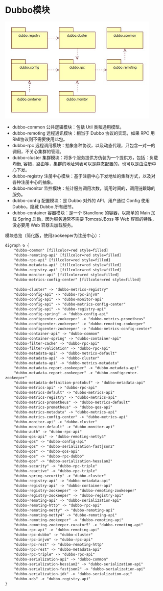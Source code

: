 # Dubbo模块
![dubbo-modules.jpg](../images/dubbo-modules.jpg)
* dubbo-common 公共逻辑模块：包括 Util 类和通用模型。
* dubbo-remoting 远程通讯模块：相当于 Dubbo 协议的实现，如果 RPC 用 RMI协议则不需要使用此包。
* dubbo-rpc 远程调用模块：抽象各种协议，以及动态代理，只包含一对一的调用，不关心集群的管理。
* dubbo-cluster 集群模块：将多个服务提供方伪装为一个提供方，包括：负载均衡, 容错，路由等，集群的地址列表可以是静态配置的，也可以是由注册中心下发。
* dubbo-registry 注册中心模块：基于注册中心下发地址的集群方式，以及对各种注册中心的抽象。
* dubbo-monitor 监控模块：统计服务调用次数，调用时间的，调用链跟踪的服务。
* dubbo-config 配置模块：是 Dubbo 对外的 API，用户通过 Config 使用Dubbo，隐藏 Dubbo 所有细节。
* dubbo-container 容器模块：是一个 Standlone 的容器，以简单的 Main 加载 Spring 启动，因为服务通常不需要 Tomcat/JBoss 等 Web 容器的特性，没必要用 Web 容器去加载服务。

模块总览（简化版，使用zookeeper为注册中心）：
```plantuml
digraph G {
    "dubbo-common" [fillcolor=red style=filled]
    "dubbo-remoting-api" [fillcolor=red style=filled]
    "dubbo-rpc-api" [fillcolor=red style=filled]
    "dubbo-metadata-api" [fillcolor=red style=filled]
    "dubbo-registry-api" [fillcolor=red style=filled]
    "dubbo-monitor-api" [fillcolor=red style=filled]
    "dubbo-metrics-config-center" [fillcolor=red style=filled]
    
    "dubbo-cluster" -> "dubbo-metrics-registry"
    "dubbo-config-api" -> "dubbo-rpc-injvm"
    "dubbo-config-api" -> "dubbo-monitor-api"
    "dubbo-config-api" -> "dubbo-metrics-config-center"
    "dubbo-config-api" -> "dubbo-registry-api"
    "dubbo-config-spring" -> "dubbo-config-api"
    "dubbo-configcenter-zookeeper" -> "dubbo-metrics-prometheus"
    "dubbo-configcenter-zookeeper" -> "dubbo-remoting-zookeeper"
    "dubbo-configcenter-zookeeper" -> "dubbo-metrics-config-center"
    "dubbo-container-api" -> "dubbo-common"
    "dubbo-container-spring" -> "dubbo-container-api"
    "dubbo-filter-cache" -> "dubbo-rpc-api"
    "dubbo-filter-validation" -> "dubbo-rpc-api"
    "dubbo-metadata-api" -> "dubbo-metrics-default"
    "dubbo-metadata-api" -> "dubbo-cluster"
    "dubbo-metadata-api" -> "dubbo-metrics-metadata"
    "dubbo-metadata-report-zookeeper" -> "dubbo-metadata-api"
    "dubbo-metadata-report-zookeeper" -> "dubbo-configcenter-zookeeper"
    "dubbo-metadata-definition-protobuf" -> "dubbo-metadata-api"
    "dubbo-metrics-api" -> "dubbo-rpc-api"
    "dubbo-metrics-default" -> "dubbo-metrics-api"
    "dubbo-metrics-registry" -> "dubbo-metrics-api"
    "dubbo-metrics-prometheus" -> "dubbo-metrics-default"
    "dubbo-metrics-prometheus" -> "dubbo-qos-api"
    "dubbo-metrics-metadata" -> "dubbo-metrics-api"
    "dubbo-metrics-config-center" -> "dubbo-metrics-api"
    "dubbo-monitor-api" -> "dubbo-cluster"
    "dubbo-monitor-default" -> "dubbo-monitor-api"
    "dubbo-auth" -> "dubbo-rpc-api"
    "dubbo-qos-api" -> "dubbo-remoting-netty4"
    "dubbo-qos" -> "dubbo-config-api"
    "dubbo-qos" -> "dubbo-serialization-fastjson2"
    "dubbo-qos" -> "dubbo-qos-api"
    "dubbo-qos" -> "dubbo-rpc-dubbo"
    "dubbo-qos" -> "dubbo-serialization-hessian2"
    "dubbo-security" -> "dubbo-rpc-triple"
    "dubbo-reactive" -> "dubbo-rpc-triple"
    "dubbo-spring-security" -> "dubbo-cluster"
    "dubbo-registry-api" -> "dubbo-metadata-api"
    "dubbo-registry-api" -> "dubbo-container-api"
    "dubbo-registry-zookeeper" -> "dubbo-remoting-zookeeper"
    "dubbo-registry-zookeeper" -> "dubbo-registry-api"
    "dubbo-remoting-api" -> "dubbo-serialization-api"
    "dubbo-remoting-http" -> "dubbo-rpc-api"
    "dubbo-remoting-netty" -> "dubbo-remoting-api"
    "dubbo-remoting-netty4" -> "dubbo-remoting-api"
    "dubbo-remoting-zookeeper" -> "dubbo-remoting-api"
    "dubbo-remoting-zookeeper-curator5" -> "dubbo-remoting-api"
    "dubbo-rpc-api" -> "dubbo-remoting-api"
    "dubbo-rpc-dubbo" -> "dubbo-cluster"
    "dubbo-rpc-injvm" -> "dubbo-rpc-api"
    "dubbo-rpc-rest" -> "dubbo-remoting-http"
    "dubbo-rpc-rest" -> "dubbo-metadata-api"
    "dubbo-rpc-triple" -> "dubbo-rpc-api"
    "dubbo-serialization-api" -> "dubbo-common"
    "dubbo-serialization-hessian2" -> "dubbo-serialization-api"
    "dubbo-serialization-fastjson2" -> "dubbo-serialization-api"
    "dubbo-serialization-jdk" -> "dubbo-serialization-api"
    "dubbo-xds" -> "dubbo-registry-api"
}

```